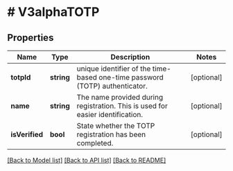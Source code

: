 # # V3alphaTOTP

## Properties

Name | Type | Description | Notes
------------ | ------------- | ------------- | -------------
**totpId** | **string** | unique identifier of the time-based one-time password (TOTP) authenticator. | [optional]
**name** | **string** | The name provided during registration. This is used for easier identification. | [optional]
**isVerified** | **bool** | State whether the TOTP registration has been completed. | [optional]

[[Back to Model list]](../../README.md#models) [[Back to API list]](../../README.md#endpoints) [[Back to README]](../../README.md)
